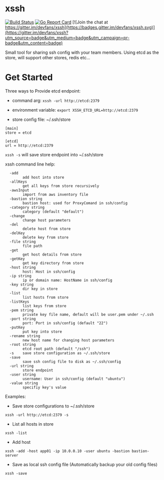 # xssh

[![Build Status](https://travis-ci.org/devfans/xssh.svg?branch=master)](https://travis-ci.org/devfans/xssh)
[![Go Report Card](https://goreportcard.com/badge/github.com/devfans/xssh)](https://goreportcard.com/report/github.com/devfans/xssh) [![Join the chat at https://gitter.im/devfans/xssh](https://badges.gitter.im/devfans/xssh.svg)](https://gitter.im/devfans/xssh?utm_source=badge&utm_medium=badge&utm_campaign=pr-badge&utm_content=badge)

Small tool for sharing ssh config with your team members. Using etcd as the store, will support other stores, redis etc...

# Get Started
Three ways to Provide etcd endpoint:

+ command arg: ```xssh -url http://etcd:2379```

+ environment variable: ```export XSSH_ETCD_URL=http://etcd:2379```

+ store config file: ~/.ssh/store
```
[main]
store = etcd

[etcd]
url = http://etcd:2379
```

```xssh -s``` will save store endpoint into ~/.ssh/store

xssh command line help:
```
  -add
    	add host into store
  -allKeys
    	get all keys from store recursively
  -awsInput
    	import from aws inventory file
  -bastion string
    	bastion host: used for ProxyComand in ssh/config
  -category string
    	category (default "default")
  -change
    	change host parameters
  -del
    	delete host from store
  -delKey
    	delete key from store
  -file string
    	file path
  -get
    	get host details from store
  -getKey
    	get key directory from store
  -host string
    	host: Host in ssh/config
  -ip string
    	ip or domain name: HostName in ssh/config
  -key string
    	dir key in store
  -list
    	list hosts from store
  -listKeys
    	list keys from store
  -pem string
    	private key file name, default will be user.pem under ~/.ssh
  -port string
    	port: Port in ssh/config (default "22")
  -putKey
    	put key into store
  -rename string
    	new host name for changing host parameters
  -root string
    	etcd root path (default "/ssh")
  -s	save store configuration as ~/.ssh/store
  -save
    	save ssh config file to disk as ~/.ssh/config
  -url string
    	store endpoint
  -user string
    	username: User in ssh/config (default "ubuntu")
  -value string
    	specifiy key's value
```

Examples:

+ Save store configurations to ~/.ssh/store
```
xssh -url http://etcd:2379 -s
```

+ List all hosts in store
```
xssh -list
```

+ Add host
```
xssh -add -host app01 -ip 10.0.0.10 -user ubuntu -bastion bastion-server
```

+ Save as local ssh config file (Automatically backup your old config files)
```
xssh -save
```


